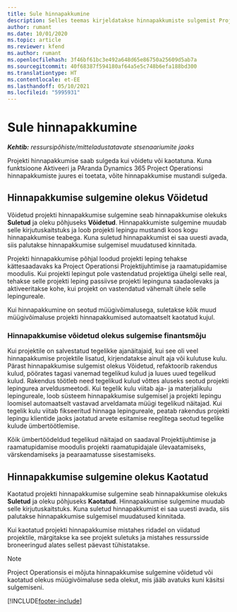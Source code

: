 ```yaml
---
title: Sule hinnapakkumine
description: Selles teemas kirjeldatakse hinnapakkumiste sulgemist Project Operationsis.
author: rumant
ms.date: 10/01/2020
ms.topic: article
ms.reviewer: kfend
ms.author: rumant
ms.openlocfilehash: 3f46bf61bc3e492a648d65e86750a25609d5ab7a
ms.sourcegitcommit: 40f68387f594180af64a5e5c748b6efa188bd300
ms.translationtype: HT
ms.contentlocale: et-EE
ms.lasthandoff: 05/10/2021
ms.locfileid: "5995931"
---
```

# <a name="close-a-quote"></a>Sule hinnapakkumine

_**Kehtib:** ressursipõhiste/mitteladustatavate stsenaariumite jaoks_

Projekti hinnapakkumise saab sulgeda kui võidetu või kaotatuna. Kuna funktsioone Aktiveeri ja PAranda Dynamics 365 Project Operationsi hinnapakkumiste juures ei toetata, võite hinnapakkumise mustandi sulgeda.

## <a name="close-a-quote-as-won"></a>Hinnapakkumise sulgemine olekus Võidetud

Võidetud projekti hinnapakkumise sulgemine seab hinnapakkumise olekuks **Suletud** ja oleku põhjuseks **Võidetud**. Hinnapakkumiste sulgemine muudab selle kirjutuskaitstuks ja loob projekti lepingu mustandi koos kogu hinnapakkumise teabega. Kuna suletud hinnapakkumist ei saa uuesti avada, siis palutakse hinnapakkumise sulgemisel muudatused kinnitada.

Projekti hinnapakkumise põhjal loodud projekti leping tehakse kättesaadavaks ka Project Operationsi Projektijuhtimise ja raamatupidamise moodulis. Kui projekti lepingut pole vastendatud projektiga ühelgi selle real, tehakse selle projekti leping passiivse projekti lepinguna saadaolevaks ja aktiveeritakse kohe, kui projekt on vastendatud vähemalt ühele selle lepingureale.

Kui hinnapakkumine on seotud müügivõimalusega, suletakse kõik muud müügivõimaluse projekti hinnapakkumised automaatselt kaotatud kujul.

### <a name="financial-impact-of-closing-a-quote-as-won"></a>Hinnapakkumise võidetud olekus sulgemise finantsmõju

Kui projektile on salvestatud tegelikke ajanäitajaid, kui see oli veel hinnapakkumise projektile lisatud, kirjendatakse ainult aja või kulutuse kulu. Pärast hinnapakkumise sulgemist olekus Võidetud, refaktoorib rakendus kulud, pöörates tagasi vanemad tegelikud kulud ja luues uued tegelikud kulud. Rakendus töötleb need tegelikud kulud võttes aluseks seotud projekti lepingurea arveldusmeetodi. Kui tegelik kulu viitab aja- ja materjalikulu lepingureale, loob süsteem hinnapakkumise sulgemisel ja projekti lepingu loomisel automaatselt vastavad arveldamata müügi tegelikud näitajad. Kui tegelik kulu viitab fikseeritud hinnaga lepingureale, peatab rakendus projekti lepingu klientide jaoks jaotatud arvete esitamise reeglitega seotud tegelike kulude ümbertöötlemise.

Kõik ümbertöödeldud tegelikud näitajad on saadaval Projektijuhtimise ja raamatupidamise moodulis projekti raamatupidajale ülevaatamiseks, värskendamiseks ja pearaamatusse sisestamiseks. 

## <a name="close-a-quote-as-lost"></a>Hinnapakkumise sulgemine olekus Kaotatud

Kaotatud projekti hinnapakkumise sulgemine seab hinnapakkumise olekuks **Suletud** ja oleku põhjuseks **Kaotatud**. Hinnapakkumise sulgemine muudab selle kirjutuskaitstuks. Kuna suletud hinnapakkumist ei saa uuesti avada, siis palutakse hinnapakkumise sulgemisel muudatused kinnitada.

Kui kaotatud projekti hinnapakkumise mistahes ridadel on viidatud projektile, märgitakse ka see projekt suletuks ja mistahes ressursside broneeringud alates sellest päevast tühistatakse.

> [!NOTE]
> Project Operationsis ei mõjuta hinnapakkumise sulgemine võidetud või kaotatud olekus müügivõimaluse seda olekut, mis jääb avatuks kuni käsitsi sulgemiseni.


[!INCLUDE[footer-include](../includes/footer-banner.md)]